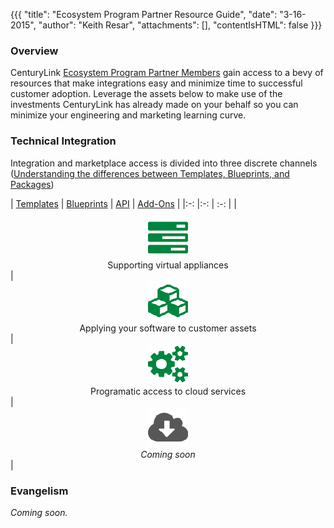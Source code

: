 {{{
  "title": "Ecosystem Program Partner Resource Guide",
  "date": "3-16-2015",
  "author": "Keith Resar",
  "attachments": [],
  "contentIsHTML": false
}}}



### Overview

CenturyLink [Ecosystem Program Partner Members](../ecosystem-partners/centurylink-cloud-ecosystem-program-guide.md) gain access to a bevy of resources that make integrations easy and minimize time to successful customer adoption.  Leverage the assets below to make use of the investments CenturyLink has already made on your behalf so you can minimize your engineering and marketing learning curve.

### Technical Integration

Integration and marketplace access is divided into three discrete channels ([Understanding the differences between Templates, Blueprints, and Packages](../blueprints/understanding-the-difference-between-templates-blueprints-and-packages/))

| [Templates](../ecosystem-partners/ecosystem-program-resources-templates.md)  | [Blueprints](../ecosystem-partners/ecosystem-program-resources-blueprints.md) | [API](../ecosystem-partners/ecosystem-program-resources-api.md) | [Add-Ons](../ecosystem-partners/ecosystem-program-resources-addons.md) |
|:-:	|:-:	| :-: |
| <center>[<img src="../images/ecosystem_program_resources/tasks_00853f_64.png" style="border:0;">](../ecosystem-partners/ecosystem-program-resources-templates.md)<br>Supporting virtual appliances</center>| <center>[<img src="../images/ecosystem_program_resources/cubes_00853f_64.png" style="border:0;">](../ecosystem-partners/ecosystem-program-resources-blueprints.md)<br>Applying your software to customer assets</center>| <center>[<img src="../images/ecosystem_program_resources/cogs_00853f_64.png" style="border:0;">](../ecosystem-partners/ecosystem-program-resources-api.md)<br>Programatic access to cloud services</center> | <center>[<img src="../images/ecosystem_program_resources/cloud-download_575757_64.png" style="border:0;">](../ecosystem-partners/ecosystem-program-resources-addons.md)<br>*Coming soon*</center> |


### Evangelism

*Coming soon.*
